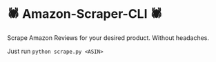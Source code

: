 # 🕷️ Amazon-Scraper-CLI 🕷️

Scrape Amazon Reviews for your desired product. Without headaches.

Just run `python scrape.py <ASIN>`
